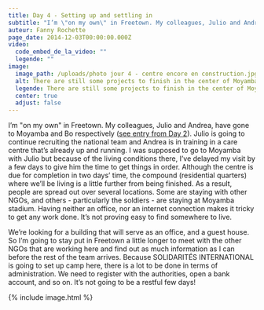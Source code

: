 ```yaml
---
title: Day 4 - Setting up and settling in
subtitle: "I’m \"on my own\" in Freetown. My colleagues, Julio and Andrea, have gone to Moyamba and Bo respectively..."
auteur: Fanny Rochette
page_date: 2014-12-03T00:00:00.000Z
video:
  code_embed_de_la_video: ""
  legende: ""
image:
  image_path: /uploads/photo jour 4 - centre encore en construction.jpg
  alt: There are still some projects to finish in the center of Moyamba
  legende: There are still some projects to finish in the center of Moyamba
  center: true
  adjust: false
---
```

I’m "on my own" in Freetown. My colleagues, Julio and Andrea, have gone to Moyamba and Bo respectively ([see entry from Day 2](http://aiderplusloin.solidarites.org/en/blog/day%202_ebolathe%20invisiblevirus.html)). Julio is going to continue recruiting the national team and Andrea is in training in a care centre that’s already up and running. I was supposed to go to Moyamba with Julio but because of the living conditions there, I’ve delayed my visit by a few days to give him the time to get things in order. Although the centre is due for completion in two days’ time, the compound (residential quarters) where we’ll be living is a little further from being finished. As a result, people are spread out over several locations. Some are staying with other NGOs, and others - particularly the soldiers - are staying at Moyamba stadium. Having neither an office, nor an internet connection makes it tricky to get any work done. It’s not proving easy to find somewhere to live.

We’re looking for a building that will serve as an office, and a guest house. So I’m going to stay put in Freetown a little longer to meet with the other NGOs that are working here and find out as much information as I can before the rest of the team arrives. Because SOLIDARIT&Eacute;S INTERNATIONAL is going to set up camp here, there is a lot to be done in terms of administration. We need to register with the authorities, open a bank account, and so on. It’s not going to be a restful few days!

{% include image.html %}